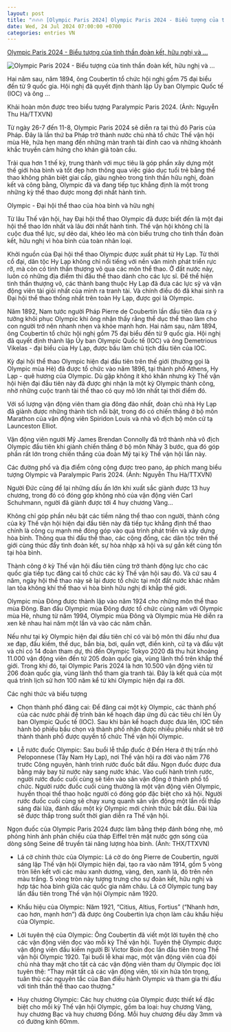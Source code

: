 ```yaml
---
layout: post
title: "🔥🔥🔥 [Olympic Paris 2024] Olympic Paris 2024 - Biểu tượng của tinh thần đoàn kết, hữu nghị và ..."
date: Wed, 24 Jul 2024 07:00:00 +0700
categories: entries VN
---
```

[Olympic Paris 2024 - Biểu tượng của tinh thần đoàn kết, hữu nghị và ...](https://baobinhphuoc.com.vn/news/18/160480/olympic-paris-2024-bieu-tuong-cua-tinh-than-doan-ket-huu-nghi-va-hoa-binh)

![Olympic Paris 2024 - Biểu tượng của tinh thần đoàn kết, hữu nghị và ...](https://media.baobinhphuoc.com.vn/upload/news/7_2024/olympic_paris_2024_bieu_tuong_cua_tinh_than_doan_ket_huu_nghi_va_hoa_binh_18562024072024.jpg)

Hai năm sau, năm 1894, ông Coubertin tổ chức hội nghị gồm 75 đại biểu đến từ 9 quốc gia. Hội nghị đã quyết định thành lập Ủy ban Olympic Quốc tế (IOC) và ông ...



Khải hoàn môn được treo biểu tượng Paralympic Paris 2024. (Ảnh: Nguyễn Thu Hà/TTXVN)

Từ ngày 26-7 đến 11-8, Olympic Paris 2024 sẽ diễn ra tại thủ đô Paris của Pháp. Đây là lần thứ ba Pháp trở thành nước chủ nhà tổ chức Thế vận hội mùa Hè, hứa hẹn mang đến những màn tranh tài đỉnh cao và những khoảnh khắc truyền cảm hứng cho khán giả toàn cầu.

Trải qua hơn 1 thế kỷ, trung thành với mục tiêu là góp phần xây dựng một thế giới hòa bình và tốt đẹp hơn thông qua việc giáo dục tuổi trẻ bằng thể thao không phân biệt giai cấp, giàu nghèo trong tinh thần hữu nghị, đoàn kết và công bằng, Olympic đã và đang tiếp tục khẳng định là một trong những kỳ thể thao được mong đợi nhất hành tinh.

Olympic - Đại hội thể thao của hòa bình và hữu nghị

Từ lâu Thế vận hội, hay Đại hội thể thao Olympic đã được biết đến là một đại hội thể thao lớn nhất và lâu đời nhất hành tinh. Thế vận hội không chỉ là cuộc đua thể lực, sự dẻo dai, khéo léo mà còn biểu trưng cho tinh thần đoàn kết, hữu nghị vì hòa bình của toàn nhân loại.

Khởi nguồn của Đại hội thể thao Olympic được xuất phát từ Hy Lạp. Từ thời cổ đại, dân tộc Hy Lạp không chỉ nổi tiếng với nền văn minh phát triển rực rỡ, mà còn có tinh thần thượng võ qua các môn thể thao. Ở đất nước này, luôn có những địa điểm thi đấu thể thao dành cho các lực sĩ. Để thể hiện tinh thần thượng võ, các thành bang thuộc Hy Lạp đã đưa các lực sỹ và vận động viên tài giỏi nhất của mình ra tranh tài. Và chính điều đó đã khai sinh ra Đại hội thể thao thống nhất trên toàn Hy Lạp, được gọi là Olympic.

Năm 1892, Nam tước người Pháp Pierre de Coubertin lần đầu tiên đưa ra ý tưởng khôi phục Olympic khi ông nhận thấy rằng thể dục thể thao làm cho con người trở nên nhanh nhẹn và khỏe mạnh hơn. Hai năm sau, năm 1894, ông Coubertin tổ chức hội nghị gồm 75 đại biểu đến từ 9 quốc gia. Hội nghị đã quyết định thành lập Ủy ban Olympic Quốc tế (IOC) và ông Demetrious Vikelas - đại biểu của Hy Lạp, được bầu làm chủ tịch đầu tiên của IOC.

Kỳ đại hội thể thao Olympic hiện đại đầu tiên trên thế giới (thường gọi là Olympic mùa Hè) đã được tổ chức vào năm 1896, tại thành phố Athens, Hy Lạp - quê hương của Olympic. Dù gặp không ít khó khăn nhưng kỳ Thế vận hội hiện đại đầu tiên này đã được ghi nhận là một kỳ Olympic thành công, nhờ những cuộc tranh tài thể thao có quy mô lớn nhất tại thời điểm đó.

Với số lượng vận động viên tham gia đông đảo nhất, đoàn chủ nhà Hy Lạp đã giành được những thành tích nổi bật, trong đó có chiến thắng ở bộ môn Marathon của vận động viên Spiridon Louis và nhà vô địch bộ môn cử tạ Launceston Elliot.

Vận động viên người Mỹ James Brendan Connolly đã trở thành nhà vô địch Olympic đầu tiên khi giành chiến thắng ở bộ môn Nhảy 3 bước, qua đó góp phần rất lớn trong chiến thắng của đoàn Mỹ tại kỳ Thế vận hội lần này.



Các đường phố và địa điểm công cộng được treo pano, áp phích mang biểu tượng Olympic và Paralympic Paris 2024. (Ảnh: Nguyễn Thu Hà/TTXVN)

Người Đức cũng để lại những dấu ấn lớn khi xuất sắc giành được 13 huy chương, trong đó có đóng góp không nhỏ của vận động viên Carl Schuhmann, người đã giành được tới 4 huy chương Vàng...

Không chỉ góp phần nêu bật các tiềm năng thể thao con người, thành công của kỳ Thế vận hội hiện đại đầu tiên này đã tiếp tục khẳng định thể thao chính là công cụ mạnh mẽ đóng góp vào quá trình phát triển và xây dựng hòa bình. Thông qua thi đấu thể thao, các cộng đồng, các dân tộc trên thế giới cùng thúc đẩy tình đoàn kết, sự hòa nhập xã hội và sự gắn kết cùng tồn tại hòa bình.

Thành công ở kỳ Thế vận hội đầu tiên cũng trở thành động lực cho các quốc gia tiếp tục đăng cai tổ chức các kỳ Thế vận hội sau đó. Và cứ sau 4 năm, ngày hội thể thao này sẽ lại được tổ chức tại một đất nước khác nhằm lan tỏa không khí thể thao vì hòa bình hữu nghị đi khắp thế giới.

Olympic mùa Đông được thành lập vào năm 1924 cho những môn thể thao mùa Đông. Ban đầu Olympic mùa Đông được tổ chức cùng năm với Olympic mùa Hè, nhưng từ năm 1994, Olympic mùa Đông và Olympic mùa Hè diễn ra xen kẽ nhau hai năm một lần và vào các năm chẵn.

Nếu như tại kỳ Olympic hiện đại đầu tiên chỉ có vài bộ môn thi đấu như đua xe đạp, đấu kiếm, thể dục, bắn bia, bơi, quần vợt, điền kinh, cử tạ và đấu vật và chỉ có 14 đoàn tham dự, thì đến Olympic Tokyo 2020 đã thu hút khoảng 11.000 vận động viên đến từ 205 đoàn quốc gia, vùng lãnh thổ trên khắp thế giới. Trong khi đó, tại Olympic Paris 2024 là hơn 10.500 vận động viên từ 206 đoàn quốc gia, vùng lãnh thổ tham gia tranh tài. Đây là kết quả của một quá trình lịch sử hơn 100 năm kể từ khi Olympic hiện đại ra đời.

Các nghi thức và biểu tượng

- Chọn thành phố đăng cai: Để đăng cai một kỳ Olympic, các thành phố của các nước phải đệ trình bản kế hoạch đáp ứng đủ các tiêu chí lên Ủy ban Olympic Quốc tế (IOC). Sau khi bản kế hoạch được đưa lên, IOC tiến hành bỏ phiếu bầu chọn và thành phố nhận được nhiều phiếu nhất sẽ trở thành thành phố được quyền tổ chức Thế vận hội Olympic.

- Lễ rước đuốc Olympic: Sau buổi lễ thắp đuốc ở Đền Hera ở thị trấn nhỏ Peloponnese (Tây Nam Hy Lạp), nơi Thế vận hội ra đời vào năm 776 trước Công nguyên, hành trình rước đuốc bắt đầu. Ngọn đuốc được đưa bằng máy bay từ nước này sang nước khác. Vào cuối hành trình rước, người rước đuốc cuối cùng sẽ tiến vào sân vận động ở thành phố tổ chức. Người rước đuốc cuối cùng thường là một vận động viên Olympic, huyền thoại thể thao hoặc người có đóng góp đặc biệt cho xã hội. Người rước đuốc cuối cùng sẽ chạy xung quanh sân vận động một lần rồi thắp sáng đài lửa, đánh dấu một kỳ Olympic mới chính thức bắt đầu. Đài lửa sẽ được thắp trong suốt thời gian diễn ra Thế vận hội.



Ngọn đuốc của Olympic Paris 2024 được làm bằng thép đánh bóng nhẹ, mô phỏng hình ảnh phản chiếu của tháp Eiffel trên mặt nước gợn sóng của dòng sông Seine để truyền tải năng lượng hòa bình. (Ảnh: THX/TTXVN)

- Lá cờ chính thức của Olympic: Lá cờ do ông Pierre de Coubertin, người sáng lập Thế vận hội Olympic hiện đại, tạo ra vào năm 1914, gồm 5 vòng tròn liên kết với các màu xanh dương, vàng, đen, xanh lá, đỏ trên nền màu trắng. 5 vòng tròn này tượng trưng cho sự đoàn kết, hữu nghị và hợp tác hòa bình giữa các quốc gia năm châu. Lá cờ Olympic tung bay lần đầu tiên trong Thế vận hội Olympic năm 1920.

- Khẩu hiệu của Olympic: Năm 1921, “Citius, Altius, Fortius” (“Nhanh hơn, cao hơn, mạnh hơn”) đã được ông Coubertin lựa chọn làm câu khẩu hiệu của Olympic.

- Lời tuyên thệ của Olympic: Ông Coubertin đã viết một lời tuyên thệ cho các vận động viên đọc vào mỗi kỳ Thế vận hội. Tuyên thệ Olympic được vận động viên đấu kiếm người Bỉ Victor Boin đọc lần đầu tiên trong Thế vận hội Olympic 1920. Tại buổi lễ khai mạc, một vận động viên của đội chủ nhà thay mặt cho tất cả các vận động viên tham dự Olympic đọc lời tuyên thệ: “Thay mặt tất cả các vận động viên, tôi xin hứa tôn trọng, tuân thủ các nguyên tắc của Ban điều hành Olympic và tham gia thi đấu với tinh thần thể thao cao thượng."

- Huy chương Olympic: Các huy chương của Olympic được thiết kế đặc biệt cho mỗi kỳ Thế vận hội Olympic, gồm ba loại: huy chương Vàng, huy chương Bạc và huy chương Đồng. Mỗi huy chương đều dày 3mm và có đường kính 60mm.

